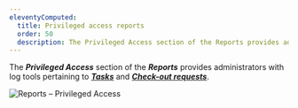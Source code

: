 ```yaml
---
eleventyComputed:
  title: Privileged access reports
  order: 50
  description: The Privileged Access section of the Reports provides administrators with log tools pertaining to tasks and check-out requests.
---
```

The ***Privileged Access*** section of the ***Reports*** provides administrators with log tools pertaining to [***Tasks***](/pam/hub/privileged-access-reports/tasks/) and [***Check-out requests***](/pam/hub/privileged-access-reports/check-out-requests/).

![Reports – Privileged Access](https://cdnweb.devolutions.net/docs/docs_en_hub_Hub2297.png)

